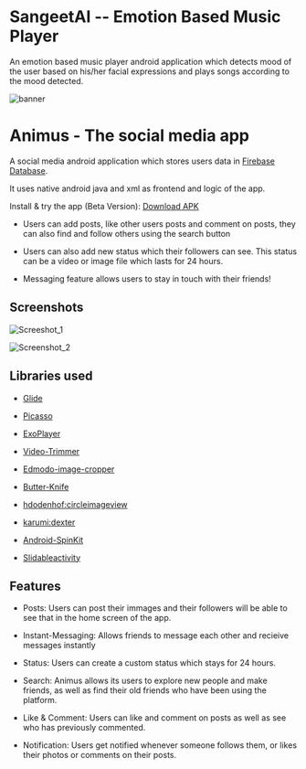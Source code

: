 # SangeetAI -- Emotion Based Music Player 
An emotion based music player android application which detects mood of the user based on his/her facial expressions and plays songs according to the mood detected.


![banner](https://user-images.githubusercontent.com/42529024/198926355-20252b0a-fcce-403d-8d28-2b5ad71b2550.png)

 # Animus - The social media app

 A social media android application which stores users data in  [Firebase Database](https://firebase.google.com/docs/firestore).

 It uses native android java and xml as frontend and logic of the app.

 Install & try the app (Beta Version): [Download APK](https://drive.google.com/file/d/1uaQrCY0T1KIsdH7QdKkypd8PgIqXlwTy/view?usp=drivesdk)

 * Users can add posts, like other users posts and comment on posts, they can also find and follow others using the search button

 * Users can also add new status which their followers can see. This status can be a video or image file which lasts for 24 hours.

 * Messaging feature allows users to stay in touch with their friends!

 ## Screenshots

![Screeshot_1](https://user-images.githubusercontent.com/42529024/198926752-693c765d-e8a0-4322-8a05-bb8b274cc602.png)

![Screenshot_2](https://user-images.githubusercontent.com/42529024/198926742-61272946-a468-42f8-bb3b-ae085d1bb005.png)

 ## Libraries used

 * [Glide](https://github.com/bumptech/glide)

 * [Picasso](https://github.com/square/picasso)

 * [ExoPlayer](https://github.com/google/ExoPlayer)

 * [Video-Trimmer](https://github.com/a914-gowtham/android-video-trimmer)

 * [Edmodo-image-cropper](https://github.com/ArthurHub/Android-Image-Cropper)

 * [Butter-Knife](https://github.com/JakeWharton/butterknife)

 * [hdodenhof:circleimageview](https://github.com/hdodenhof/CircleImageView)

 * [karumi:dexter](https://github.com/Karumi/Dexter)

 * [Android-SpinKit](https://github.com/ybq/Android-SpinKit)

  * [Slidableactivity](https://github.com/r0adkll/Slidr)

 ## Features

 -  Posts: Users can post their immages and their followers will be able to see that in the home screen of the app.

 -  Instant-Messaging: Allows friends to message each other and recieive messages instantly

 -  Status: Users can create a custom status which stays for 24 hours.

 -  Search: Animus allows its users to explore new people and make friends, as well as find their old friends who have been using the platform.

 -  Like & Comment: Users can like and comment on posts as well as see who has previously commented.

 -  Notification: Users get notified whenever someone follows them, or likes their photos or comments on their posts.

 

 
